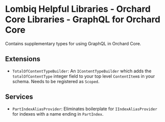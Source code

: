 # Lombiq Helpful Libraries - Orchard Core Libraries - GraphQL for Orchard Core

Contains supplementary types for using GraphQL in Orchard Core.

## Extensions

- `TotalOfContentTypeBuilder`: An `IContentTypeBuilder` which adds the `totalOfContentType` integer field to your top level `ContentItem`s in your schema. Needs to be registered as `Scoped`.

## Services

- `PartIndexAliasProvider`: Eliminates boilerplate for `IIndexAliasProvider` for indexes with a name ending in `PartIndex`.
